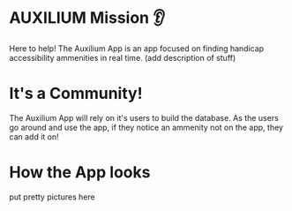 # AUXILIUM Mission :ear:
Here to help! The Auxilium App is an app focused on finding handicap accessibility ammenities in real time.  (add description of stuff)
# It's a Community!
The Auxilium App will rely on it's users to build the database. As the users go around and use the app, if they notice an ammenity not on the app, they can add it on! 
# How the App looks
put pretty pictures here

